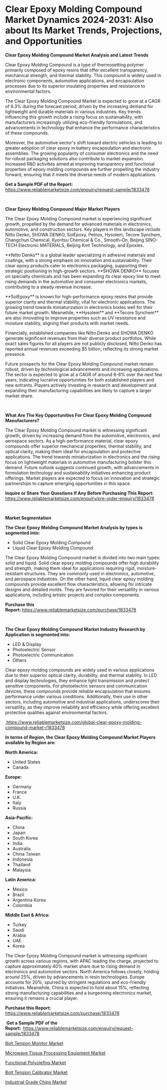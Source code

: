 <p><h1>Clear Epoxy Molding Compound Market Dynamics 2024-2031: Also about Its Market Trends, Projections, and Opportunities</h1></p><p><strong>Clear Epoxy Molding Compound Market Analysis and Latest Trends</strong></p>
<p><p>Clear Epoxy Molding Compound is a type of thermosetting polymer primarily composed of epoxy resins that offer excellent transparency, mechanical strength, and thermal stability. This compound is widely used in electronic components, automotive applications, and encapsulation processes due to its superior insulating properties and resistance to environmental factors. </p><p>The Clear Epoxy Molding Compound Market is expected to grow at a CAGR of 6.3% during the forecast period, driven by the increasing demand for lightweight and durable materials in various industries. Key trends influencing this growth include a rising focus on sustainability, with manufacturers increasingly utilizing eco-friendly formulations, and advancements in technology that enhance the performance characteristics of these compounds. </p><p>Moreover, the automotive sector's shift toward electric vehicles is leading to greater adoption of clear epoxy in battery encapsulation and electronic assemblies. The growing popularity of consumer electronics and the need for robust packaging solutions also contribute to market expansion. Increased R&D activities aimed at improving transparency and functional properties of epoxy molding compounds are further propelling the industry forward, ensuring that it meets the diverse needs of modern applications.</p></p>
<p><strong>Get a Sample PDF of the Report:&nbsp;</strong> <a href="https://www.reliablemarketsize.com/enquiry/request-sample/1833478?utm_campaign=1173&utm_medium=2&utm_source=Github&utm_content=ia&utm_term=17102024&utm_id=clear-epoxy-molding-compound">https://www.reliablemarketsize.com/enquiry/request-sample/1833478</a></p>
<p>&nbsp;</p>
<p><strong>Clear Epoxy Molding Compound Major Market Players</strong></p>
<p><p>The Clear Epoxy Molding Compound market is experiencing significant growth, propelled by the demand for advanced materials in electronics, automotive, and construction sectors. Key players in this landscape include Nitto Denko, SHOWA DENKO, SolEpoxy, Pelnox, Hysolem, Tecore Synchem, Changchun Chemical, Kyoritsu Chemical & Co., Smooth-On, Beijing SINO-TECH Electronic MATERIALS, Beijing Kmt Technology, and Epoxies.</p><p>**Nitto Denko** is a global leader specializing in adhesive materials and coatings, with a strong emphasis on innovation and sustainability. Their clear epoxy products cater to electronics packaging, supporting their strategic positioning in high-growth sectors. **SHOWA DENKO** focuses on specialty chemicals and has been expanding its clear epoxy line to meet rising demands in the automotive and consumer electronics markets, contributing to a steady revenue increase.</p><p>**SolEpoxy** is known for high-performance epoxy resins that provide superior clarity and thermal stability, vital for electronic applications. The growing trend towards miniaturization in electronics bodes well for their future market growth. Meanwhile, **Hysolem** and **Tecore Synchem** are also innovating to improve properties such as UV resistance and moisture stability, aligning their products with market needs.</p><p>Financially, established companies like Nitto Denko and SHOWA DENKO generate significant revenues from their diverse product portfolios. While exact sales figures for all players are not publicly disclosed, Nitto Denko has reported annual revenues exceeding $5 billion, reflecting its strong market presence.</p><p>Future prospects for the Clear Epoxy Molding Compound market remain robust, driven by technological advancements and increasing applications. The sector is expected to grow at a CAGR of around 6-8% over the next few years, indicating lucrative opportunities for both established players and new entrants. Players actively investing in research and development and expanding their manufacturing capabilities are likely to capture a larger market share.</p></p>
<p>&nbsp;</p>
<p><strong>What Are The Key Opportunities For Clear Epoxy Molding Compound Manufacturers?</strong></p>
<p><p>The Clear Epoxy Molding Compound market is witnessing significant growth, driven by increasing demand from the automotive, electronics, and aerospace sectors. As a high-performance material, clear epoxy compounds offer superior mechanical properties, thermal stability, and optical clarity, making them ideal for encapsulation and protective applications. The trend towards miniaturization in electronics and the rising focus on lightweight materials in automotive manufacturing bolster this demand. Future outlook suggests continued growth, with advancements in formulation technology and sustainability initiatives enhancing product offerings. Market players are expected to focus on innovation and strategic partnerships to capture emerging opportunities in this space.</p></p>
<p><strong>Inquire or Share Your Questions If Any Before Purchasing This Report:</strong> <a href="https://www.reliablemarketsize.com/enquiry/pre-order-enquiry/1833478?utm_campaign=1173&utm_medium=2&utm_source=Github&utm_content=ia&utm_term=17102024&utm_id=clear-epoxy-molding-compound">https://www.reliablemarketsize.com/enquiry/pre-order-enquiry/1833478</a></p>
<p>&nbsp;</p>
<p><strong>Market Segmentation</strong></p>
<p><strong>The Clear Epoxy Molding Compound Market Analysis by types is segmented into:</strong></p>
<p><ul><li>Solid Clear Epoxy Molding Compound</li><li>Liquid Clear Epoxy Molding Compound</li></ul></p>
<p><p>The Clear Epoxy Molding Compound market is divided into two main types: solid and liquid. Solid clear epoxy molding compounds offer high durability and strength, making them ideal for applications requiring rigid, moisture-resistant structures. They are commonly used in electronics, automotive, and aerospace industries. On the other hand, liquid clear epoxy molding compounds provide excellent flow characteristics, allowing for intricate designs and detailed molds. They are favored for their versatility in various applications, including artistic projects and complex components.</p></p>
<p><strong>Purchase this Report:&nbsp;</strong><a href="https://www.reliablemarketsize.com/purchase/1833478?utm_campaign=1173&utm_medium=2&utm_source=Github&utm_content=ia&utm_term=17102024&utm_id=clear-epoxy-molding-compound">https://www.reliablemarketsize.com/purchase/1833478</a></p>
<p>&nbsp;</p>
<p><strong>The Clear Epoxy Molding Compound Market Industry Research by Application is segmented into:</strong></p>
<p><ul><li>LED & Display</li><li>Photoelectric Sensor</li><li>Photoelectric Communication</li><li>Others</li></ul></p>
<p><p>Clear epoxy molding compounds are widely used in various applications due to their superior optical clarity, durability, and thermal stability. In LED and display technologies, they enhance light transmission and protect sensitive components. For photoelectric sensors and communication devices, these compounds provide reliable encapsulation that ensures performance under various conditions. Additionally, their use in other sectors, including automotive and industrial applications, underscores their versatility, as they improve reliability and efficiency while offering excellent protective qualities against environmental factors.</p></p>
<p><a href="https://www.reliablemarketsize.com/global-clear-epoxy-molding-compound-market-r1833478?utm_campaign=1173&utm_medium=2&utm_source=Github&utm_content=ia&utm_term=17102024&utm_id=clear-epoxy-molding-compound">&nbsp;https://www.reliablemarketsize.com/global-clear-epoxy-molding-compound-market-r1833478</a></p>
<p><strong>In terms of Region, the Clear Epoxy Molding Compound Market Players available by Region are:</strong></p>
<p>
    <p> <strong> North America: </strong>
        <ul>
            <li>United States</li>
            <li>Canada</li>
        </ul>
        </p> 
    <p> <strong> Europe: </strong>
        <ul>
            <li>Germany</li>
            <li>France</li>
            <li>U.K.</li>
            <li>Italy</li>
            <li>Russia</li>
        </ul>
        </p> 
    <p> <strong> Asia-Pacific: </strong>
        <ul>
            <li>China</li>
            <li>Japan</li>
            <li>South Korea</li>
            <li>India</li>
            <li>Australia</li>
            <li>China Taiwan</li>
            <li>Indonesia</li>
            <li>Thailand</li>
            <li>Malaysia</li>
        </ul>
        </p> 
    <p> <strong> Latin America: </strong>
        <ul>
            <li>Mexico</li>
            <li>Brazil</li>
            <li>Argentina Korea</li>
            <li>Colombia</li>
        </ul>
        </p> 
    <p> <strong> Middle East & Africa: </strong>
        <ul>
            <li>Turkey</li>
            <li>Saudi</li>
            <li>Arabia</li>
            <li>UAE</li>
            <li>Korea</li>
        </ul>
    </p>
    </p>
<p><p>The Clear Epoxy Molding Compound market is witnessing significant growth across various regions, with APAC leading the charge, projected to capture approximately 40% market share due to rising demand in electronics and automotive sectors. North America follows closely, holding around 25%, driven by advancements in resin technologies. Europe accounts for 20%, spurred by stringent regulations and eco-friendly initiatives. Meanwhile, China is expected to hold about 15%, reflecting strong manufacturing capabilities and a burgeoning electronics market, ensuring it remains a crucial player.</p></p>
<p><strong>Purchase this Report: </strong><a href="https://www.reliablemarketsize.com/purchase/1833478?utm_campaign=1173&utm_medium=2&utm_source=Github&utm_content=ia&utm_term=17102024&utm_id=clear-epoxy-molding-compound">https://www.reliablemarketsize.com/purchase/1833478</a></p>
<p>&nbsp;<strong>Get a Sample PDF of the Report:&nbsp;&nbsp;</strong><a href="https://www.reliablemarketsize.com/enquiry/request-sample/1833478?utm_campaign=1173&utm_medium=2&utm_source=Github&utm_content=ia&utm_term=17102024&utm_id=clear-epoxy-molding-compound">https://www.reliablemarketsize.com/enquiry/request-sample/1833478</a></p>
<p><strong></strong></p>
<p><p><a href="https://issuu.com/reportprime-2/docs/bolt-tension-monitor-market-size-20_66f5c13914a344?utm_campaign=1173&utm_medium=2&utm_source=Github&utm_content=ia&utm_term=17102024&utm_id=clear-epoxy-molding-compound">Bolt Tension Monitor Market</a></p><p><a href="https://github.com/melodyvssta/Market-Research-Report-List-1/blob/main/microwave-tissue-processing-equipment-market.md?utm_campaign=1173&utm_medium=2&utm_source=Github&utm_content=ia&utm_term=17102024&utm_id=clear-epoxy-molding-compound">Microwave Tissue Processing Equipment Market</a></p><p><a href="https://www.linkedin.com/pulse/emerging-functional-polyolefins-market-opportunities-analysis-8lhie?utm_campaign=1173&utm_medium=2&utm_source=Github&utm_content=ia&utm_term=17102024&utm_id=clear-epoxy-molding-compound">Functional Polyolefins Market</a></p><p><a href="https://issuu.com/reportprime-2/docs/bolt-tension-calibrator-market-size_3d1da90ab74f91?utm_campaign=1173&utm_medium=2&utm_source=Github&utm_content=ia&utm_term=17102024&utm_id=clear-epoxy-molding-compound">Bolt Tension Calibrator Market</a></p><p><a href="https://github.com/halleabdon2v1s/Market-Research-Report-List-1/blob/main/industrial-grade-chips-market.md?utm_campaign=1173&utm_medium=2&utm_source=Github&utm_content=ia&utm_term=17102024&utm_id=clear-epoxy-molding-compound">Industrial Grade Chips Market</a></p></p>